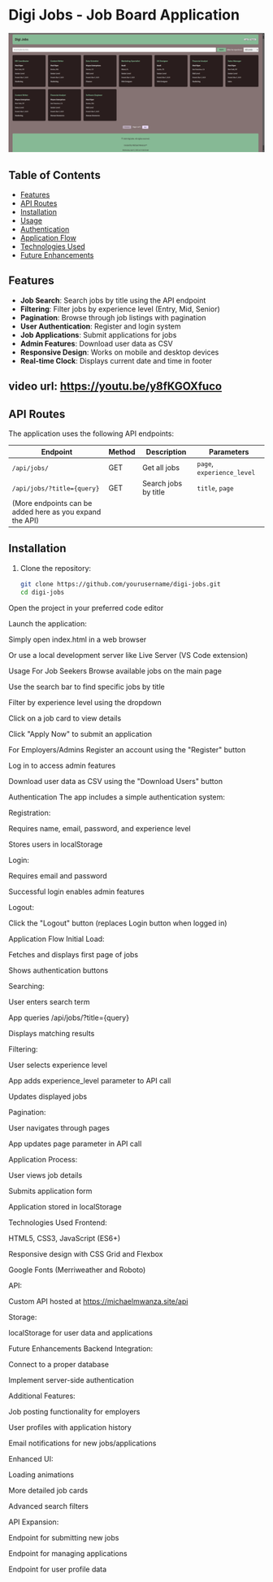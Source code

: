 # Digi Jobs - Job Board Application

![Digi Jobs Screenshot](./screenshot.png)

## Table of Contents

- [Features](#features)
- [API Routes](#api-routes)
- [Installation](#installation)
- [Usage](#usage)
- [Authentication](#authentication)
- [Application Flow](#application-flow)
- [Technologies Used](#technologies-used)
- [Future Enhancements](#future-enhancements)

## Features

- **Job Search**: Search jobs by title using the API endpoint
- **Filtering**: Filter jobs by experience level (Entry, Mid, Senior)
- **Pagination**: Browse through job listings with pagination
- **User Authentication**: Register and login system
- **Job Applications**: Submit applications for jobs
- **Admin Features**: Download user data as CSV
- **Responsive Design**: Works on mobile and desktop devices
- **Real-time Clock**: Displays current date and time in footer

## video url: https://youtu.be/y8fKGOXfuco

## API Routes

The application uses the following API endpoints:

| Endpoint                                                 | Method | Description          | Parameters                 |
| -------------------------------------------------------- | ------ | -------------------- | -------------------------- |
| `/api/jobs/`                                             | GET    | Get all jobs         | `page`, `experience_level` |
| `/api/jobs/?title={query}`                               | GET    | Search jobs by title | `title`, `page`            |
| (More endpoints can be added here as you expand the API) |

## Installation

1. Clone the repository:
   ```bash
   git clone https://github.com/yourusername/digi-jobs.git
   cd digi-jobs
   ```

Open the project in your preferred code editor

Launch the application:

Simply open index.html in a web browser

Or use a local development server like Live Server (VS Code extension)

Usage
For Job Seekers
Browse available jobs on the main page

Use the search bar to find specific jobs by title

Filter by experience level using the dropdown

Click on a job card to view details

Click "Apply Now" to submit an application

For Employers/Admins
Register an account using the "Register" button

Log in to access admin features

Download user data as CSV using the "Download Users" button

Authentication
The app includes a simple authentication system:

Registration:

Requires name, email, password, and experience level

Stores users in localStorage

Login:

Requires email and password

Successful login enables admin features

Logout:

Click the "Logout" button (replaces Login button when logged in)

Application Flow
Initial Load:

Fetches and displays first page of jobs

Shows authentication buttons

Searching:

User enters search term

App queries /api/jobs/?title={query}

Displays matching results

Filtering:

User selects experience level

App adds experience_level parameter to API call

Updates displayed jobs

Pagination:

User navigates through pages

App updates page parameter in API call

Application Process:

User views job details

Submits application form

Application stored in localStorage

Technologies Used
Frontend:

HTML5, CSS3, JavaScript (ES6+)

Responsive design with CSS Grid and Flexbox

Google Fonts (Merriweather and Roboto)

API:

Custom API hosted at https://michaelmwanza.site/api

Storage:

localStorage for user data and applications

Future Enhancements
Backend Integration:

Connect to a proper database

Implement server-side authentication

Additional Features:

Job posting functionality for employers

User profiles with application history

Email notifications for new jobs/applications

Enhanced UI:

Loading animations

More detailed job cards

Advanced search filters

API Expansion:

Endpoint for submitting new jobs

Endpoint for managing applications

Endpoint for user profile data
